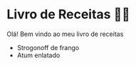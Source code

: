 # Livro de Receitas :man_cook:

Olá! Bem vindo ao meu livro de receitas

- Strogonoff de frango
- Atum enlatado

